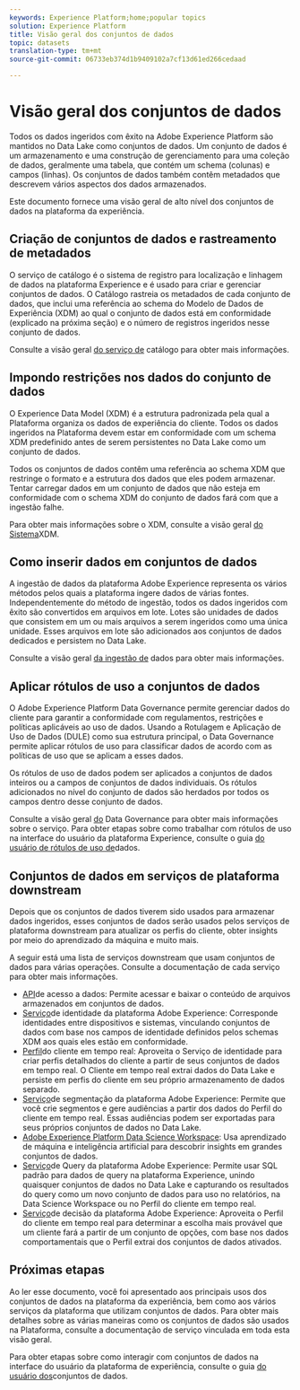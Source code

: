 ```yaml
---
keywords: Experience Platform;home;popular topics
solution: Experience Platform
title: Visão geral dos conjuntos de dados
topic: datasets
translation-type: tm+mt
source-git-commit: 06733eb374d1b9409102a7cf13d61ed266cedaad

---
```



# Visão geral dos conjuntos de dados

Todos os dados ingeridos com êxito na Adobe Experience Platform são mantidos no Data Lake como conjuntos de dados. Um conjunto de dados é um armazenamento e uma construção de gerenciamento para uma coleção de dados, geralmente uma tabela, que contém um schema (colunas) e campos (linhas). Os conjuntos de dados também contêm metadados que descrevem vários aspectos dos dados armazenados.

Este documento fornece uma visão geral de alto nível dos conjuntos de dados na plataforma da experiência.

## Criação de conjuntos de dados e rastreamento de metadados

O serviço de catálogo é o sistema de registro para localização e linhagem de dados na plataforma Experience e é usado para criar e gerenciar conjuntos de dados. O Catálogo rastreia os metadados de cada conjunto de dados, que inclui uma referência ao schema do Modelo de Dados de Experiência (XDM) ao qual o conjunto de dados está em conformidade (explicado na próxima seção) e o número de registros ingeridos nesse conjunto de dados.

Consulte a visão geral [do serviço de](../home.md) catálogo para obter mais informações.

## Impondo restrições nos dados do conjunto de dados

O Experience Data Model (XDM) é a estrutura padronizada pela qual a Plataforma organiza os dados de experiência do cliente. Todos os dados ingeridos na Plataforma devem estar em conformidade com um schema XDM predefinido antes de serem persistentes no Data Lake como um conjunto de dados.

Todos os conjuntos de dados contêm uma referência ao schema XDM que restringe o formato e a estrutura dos dados que eles podem armazenar. Tentar carregar dados em um conjunto de dados que não esteja em conformidade com o schema XDM do conjunto de dados fará com que a ingestão falhe.

Para obter mais informações sobre o XDM, consulte a visão geral [do Sistema](../../xdm/home.md)XDM.

## Como inserir dados em conjuntos de dados

A ingestão de dados da plataforma Adobe Experience representa os vários métodos pelos quais a plataforma ingere dados de várias fontes. Independentemente do método de ingestão, todos os dados ingeridos com êxito são convertidos em arquivos em lote. Lotes são unidades de dados que consistem em um ou mais arquivos a serem ingeridos como uma única unidade. Esses arquivos em lote são adicionados aos conjuntos de dados dedicados e persistem no Data Lake.

Consulte a visão geral [da ingestão de](../../ingestion/home.md) dados para obter mais informações.

## Aplicar rótulos de uso a conjuntos de dados

O Adobe Experience Platform Data Governance permite gerenciar dados do cliente para garantir a conformidade com regulamentos, restrições e políticas aplicáveis ao uso de dados. Usando a Rotulagem e Aplicação de Uso de Dados (DULE) como sua estrutura principal, o Data Governance permite aplicar rótulos de uso para classificar dados de acordo com as políticas de uso que se aplicam a esses dados.

Os rótulos de uso de dados podem ser aplicados a conjuntos de dados inteiros ou a campos de conjuntos de dados individuais. Os rótulos adicionados no nível do conjunto de dados são herdados por todos os campos dentro desse conjunto de dados.

Consulte a visão geral [do](../../data-governance/home.md) Data Governance para obter mais informações sobre o serviço. Para obter etapas sobre como trabalhar com rótulos de uso na interface do usuário da plataforma Experience, consulte o guia [do usuário de rótulos de uso de](../../data-governance/labels/user-guide.md)dados.

## Conjuntos de dados em serviços de plataforma downstream

Depois que os conjuntos de dados tiverem sido usados para armazenar dados ingeridos, esses conjuntos de dados serão usados pelos serviços de plataforma downstream para atualizar os perfis do cliente, obter insights por meio do aprendizado da máquina e muito mais.

A seguir está uma lista de serviços downstream que usam conjuntos de dados para várias operações. Consulte a documentação de cada serviço para obter mais informações.

* [API](../../data-access/home.md)de acesso a dados: Permite acessar e baixar o conteúdo de arquivos armazenados em conjuntos de dados.
* [Serviço](../../identity-service/home.md)de identidade da plataforma Adobe Experience: Corresponde identidades entre dispositivos e sistemas, vinculando conjuntos de dados com base nos campos de identidade definidos pelos schemas XDM aos quais eles estão em conformidade.
* [Perfil](../../profile/home.md)do cliente em tempo real: Aproveita o Serviço de identidade para criar perfis detalhados do cliente a partir de seus conjuntos de dados em tempo real. O Cliente em tempo real extrai dados do Data Lake e persiste em perfis do cliente em seu próprio armazenamento de dados separado.
* [Serviço](../../segmentation/home.md)de segmentação da plataforma Adobe Experience: Permite que você crie segmentos e gere audiências a partir dos dados do Perfil do cliente em tempo real. Essas audiências podem ser exportadas para seus próprios conjuntos de dados no Data Lake.
* [Adobe Experience Platform Data Science Workspace](../../data-science-workspace/home.md): Usa aprendizado de máquina e inteligência artificial para descobrir insights em grandes conjuntos de dados.
* [Serviço](../../query-service/home.md)de Query da plataforma Adobe Experience: Permite usar SQL padrão para dados de query na plataforma Experience, unindo quaisquer conjuntos de dados no Data Lake e capturando os resultados do query como um novo conjunto de dados para uso no relatórios, na Data Science Workspace ou no Perfil do cliente em tempo real.
* [Serviço](../../decisioning-service/home.md)de decisão da plataforma Adobe Experience: Aproveita o Perfil do cliente em tempo real para determinar a escolha mais provável que um cliente fará a partir de um conjunto de opções, com base nos dados comportamentais que o Perfil extrai dos conjuntos de dados ativados.

## Próximas etapas

Ao ler esse documento, você foi apresentado aos principais usos dos conjuntos de dados na plataforma da experiência, bem como aos vários serviços da plataforma que utilizam conjuntos de dados. Para obter mais detalhes sobre as várias maneiras como os conjuntos de dados são usados na Plataforma, consulte a documentação de serviço vinculada em toda esta visão geral.

Para obter etapas sobre como interagir com conjuntos de dados na interface do usuário da plataforma de experiência, consulte o guia [do usuário dos](user-guide.md)conjuntos de dados.